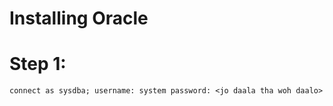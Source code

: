 # Installing Oracle

# Step 1:

`connect as sysdba;
username: system
password: <jo daala tha woh daalo>`

